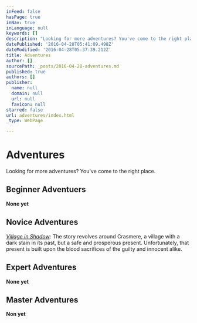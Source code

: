 ```yaml
---
inFeed: false
hasPage: true
inNav: true
inLanguage: null
keywords: []
description: "Looking for more adventures? You've come to the right place."
datePublished: '2016-04-28T05:41:09.498Z'
dateModified: '2016-04-28T05:37:39.212Z'
title: Adventures
author: []
sourcePath: _posts/2016-04-28-adventures.md
published: true
authors: []
publisher:
  name: null
  domain: null
  url: null
  favicon: null
starred: false
url: adventures/index.html
_type: WebPage

---
```

# Adventures

Looking for more adventures? You've come to the right place.

## Beginner Adventuers

**None yet**

## Novice Adventures

_[Village in Shadow][0]_: The story revolves around Crasmere, a village with a dark stain in its past, but a safe and prosperous present. Unfortunately, that present is built upon the blood sacrifices of the guilty and innocent alike.

## Expert Adventures

**None yet**

## Master Adventures

**Non yet**

[0]: https://goo.gl/OMpzGT
